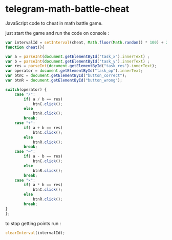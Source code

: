 # telegram-math-battle-cheat
JavaScript code to cheat in math battle game.

just start the game and run the code on console : 
```javascript
var intervalId = setInterval(cheat, Math.floor(Math.random() * 100) + 200);
function cheat(){

var a = parseInt(document.getElementById("task_x").innerText) ;
var b = parseInt(document.getElementById("task_y").innerText) ;
var res = parseInt(document.getElementById("task_res").innerText); 
var operator = document.getElementById("task_op").innerText;
var btnC = document.getElementById("button_correct");
var btnR = document.getElementById("button_wrong");

switch(operator) {
    case "/":
        if( a / b == res)
			btnC.click();
		else
			btnR.click();
        break;
    case "+":
        if( a + b == res)
			btnC.click();
		else
			btnR.click();
        break;
	case "–":
        if( a - b == res)
			btnC.click();
		else
			btnR.click();
        break;
	case "×":
        if( a * b == res)
			btnC.click();
		else
			btnR.click();
        break;
}
};
```

to stop getting points run :
```javascript
clearInterval(intervalId);
```

